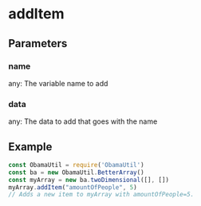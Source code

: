 # addItem
## Parameters
### name
any: The variable name to add
### data
any: The data to add that goes with the name
## Example
```javascript
const ObamaUtil = require('ObamaUtil')
const ba = new ObamaUtil.BetterArray()
const myArray = new ba.twoDimensional([], [])
myArray.addItem("amountOfPeople", 5)
// Adds a new item to myArray with amountOfPeople=5.
```